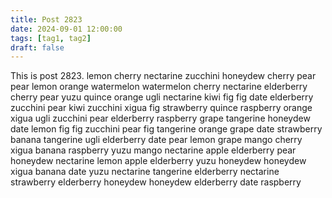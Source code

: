 ```yaml
---
title: Post 2823
date: 2024-09-01 12:00:00
tags: [tag1, tag2]
draft: false
---
```

This is post 2823.
lemon
cherry
nectarine
zucchini
honeydew
cherry
pear
pear
lemon
orange
watermelon
watermelon
cherry
nectarine
elderberry
cherry
pear
yuzu
quince
orange
ugli
nectarine
kiwi
fig
fig
date
elderberry
zucchini
pear
kiwi
zucchini
xigua
fig
strawberry
quince
raspberry
orange
xigua
ugli
zucchini
pear
elderberry
raspberry
grape
tangerine
honeydew
date
lemon
fig
fig
zucchini
pear
fig
tangerine
orange
grape
date
strawberry
banana
tangerine
ugli
elderberry
date
pear
lemon
grape
mango
cherry
xigua
banana
raspberry
yuzu
mango
nectarine
apple
elderberry
pear
honeydew
nectarine
lemon
apple
elderberry
yuzu
honeydew
honeydew
xigua
banana
date
yuzu
nectarine
tangerine
elderberry
nectarine
strawberry
elderberry
honeydew
honeydew
elderberry
date
raspberry
